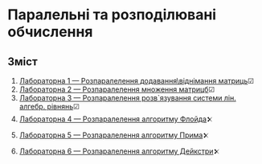 # Паралельні та розподілювані обчислення

##  Зміст

1. [Лабораторна 1 — Розпаралелення додавання\віднімання матриць](./01_MatricesAdding)☑
2. [Лабораторна 2 — Розпаралелення множення матрицб](./02_MatricesMultiplication)☑
3. [Лабораторна 3 — Розпаралелення розв`язування системи лін. алгебр. рівнянь](./03_Jacobi_Alhorithm)☑
4. [Лабораторна 4 — Розпаралелення алгоритму Флойда](./04_PhloydAlgorithm)𒉽
5. [Лабораторна 5 — Розпаралелення алгоритму Прима](./05_PrimaAlgorithm)𒉽
6. [Лабораторна 6 — Розпаралелення алгоритму Дейкстри](./06_DeyxtraAlgorithm)𒉽
